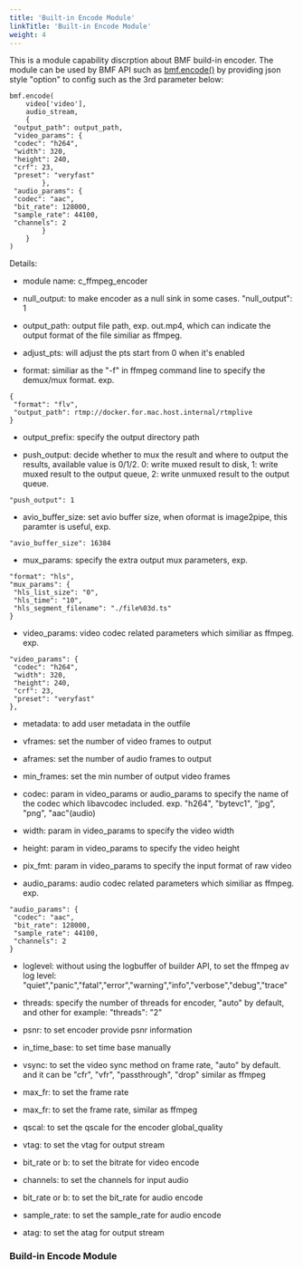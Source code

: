 ```yaml
---
title: 'Built-in Encode Module'
linkTitle: 'Built-in Encode Module'
weight: 4
---
```


This is a module capability discrption about BMF build-in encoder. The module can be used by BMF API such as  [bmf.encode()](https://babitmf.github.io/docs/bmf/api/api_in_python/transcode_functions/#encode)  by providing json style "option" to config such as the 3rd parameter below:


```
bmf.encode(
    video['video'],
    audio_stream,
    {
 "output_path": output_path,
 "video_params": {
 "codec": "h264",
 "width": 320,
 "height": 240,
 "crf": 23,
 "preset": "veryfast"
        },
 "audio_params": {
 "codec": "aac",
 "bit_rate": 128000,
 "sample_rate": 44100,
 "channels": 2
        }
    }
)

```
Details:

 - module name: c_ffmpeg_encoder

 - null_output: to make encoder as a null sink in some cases. "null_output": 1

 - output_path: output file path, exp. out.mp4, which can indicate the output format of the file similiar as ffmpeg.

 - adjust_pts: will adjust the pts start from 0 when it's enabled

 - format: similiar as the "-f" in ffmpeg command line to specify the demux/mux format. exp.
```
{
 "format": "flv",
 "output_path": rtmp://docker.for.mac.host.internal/rtmplive
}

```


 - output_prefix: specify the output directory path

 - push_output: decide whether to mux the result and where to output the results, available value is 0/1/2. 0: write muxed result to disk, 1: write muxed result to the output queue, 2: write unmuxed result to the output queue.
```
"push_output": 1

```


 - avio_buffer_size: set avio buffer size, when oformat is image2pipe, this paramter is useful, exp.
```
"avio_buffer_size": 16384

```


 - mux_params: specify the extra output mux parameters, exp.
```
"format": "hls",
"mux_params": {
 "hls_list_size": "0",
 "hls_time": "10",
 "hls_segment_filename": "./file%03d.ts"
}

```


 - video_params: video codec related parameters which similiar as ffmpeg. exp.
```
"video_params": {
 "codec": "h264",
 "width": 320,
 "height": 240,
 "crf": 23,
 "preset": "veryfast"
},

```


 - metadata: to add user metadata in the outfile

 - vframes: set the number of video frames to output

 - aframes: set the number of audio frames to output

 - min_frames: set the min number of output video frames

 - codec: param in video_params or audio_params to specify the name of the codec which libavcodec included. exp. "h264", "bytevc1", "jpg", "png", "aac"(audio)

 - width: param in video_params to specify the video width
 - height: param in video_params to specify the video height
 - pix_fmt: param in video_params to specify the input format of raw video

 - audio_params: audio codec related parameters which similiar as ffmpeg. exp.
```
"audio_params": {
 "codec": "aac",
 "bit_rate": 128000,
 "sample_rate": 44100,
 "channels": 2
}

```


 - loglevel: without using the logbuffer of builder API, to set the ffmpeg av log level: "quiet","panic","fatal","error","warning","info","verbose","debug","trace"

 - threads: specify the number of threads for encoder, "auto" by default, and other for example: "threads": "2"

 - psnr: to set encoder provide psnr information

 - in_time_base: to set time base manually

 - vsync: to set the video sync method on frame rate, "auto" by default. and it can be "cfr", "vfr", "passthrough", "drop" similar as ffmpeg

 - max_fr: to set the frame rate

 - max_fr: to set the frame rate, similar as ffmpeg

 - qscal: to set the qscale for the encoder global_quality

 - vtag: to set the vtag for output stream

 - bit_rate or b: to set the bitrate for video encode

 - channels: to set the channels for input audio

 - bit_rate or b: to set the bit_rate for audio encode

 - sample_rate: to set the sample_rate for audio encode

 - atag: to set the atag for output stream


### Build-in Encode Module

